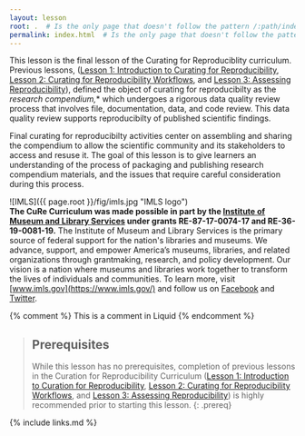 ```yaml
---
layout: lesson
root: .  # Is the only page that doesn't follow the pattern /:path/index.html
permalink: index.html  # Is the only page that doesn't follow the pattern /:path/index.html
---
```

This lesson is the final lesson of the Curating for Reproduciblity curriculum.  Previous lessons, ([Lesson 1: Introduction to Curating for Reproducibility](https://curating4reproducibility.org/cure-carpentry-01-intro/), [Lesson 2: Curating for Reproducibility Workflows](https://curating4reproducibility.org/cure-carpentry-02-workflows/), and [Lesson 3: Assessing Reproducibility](https://curating4reproducibility.org/cure-carpentry-03-assessing/)), defined the object of curating for reproducibilty as the *research compendium,** which undergoes a rigorous data quality review process that involves file, documentation, data, and code review.  This data quality review supports reproducibilty of published scientific findings.

Final curating for reproducibilty activities center on assembling and sharing the compendium to allow the scientific community and its stakeholders to access and resuse it.  The goal of this lesson is to give learners an understanding of the process of packaging and publishing research compendium materials, and the issues that require careful consideration during this process.   

![IMLS]({{ page.root }}/fig/imls.jpg "IMLS logo")  
**The CuRe Curriculum was made possible in part by the [Institute of Museum and Library Services](https://www.imls.gov/) under grants RE-87-17-0074-17 and RE-36-19-0081-19.** The Institute of Museum and Library Services is the primary source of federal support for the nation's libraries and museums. We advance, support, and empower America’s museums, libraries, and related organizations through grantmaking, research, and policy development. Our vision is a nation where museums and libraries work together to transform the lives of individuals and communities. To learn more, visit [www.imls.gov](https://www.imls.gov/) and follow us on [Facebook](https://www.facebook.com/USIMLS) and [Twitter](http://www.twitter.com/us_imls).

<!-- this is an html comment -->

{% comment %} This is a comment in Liquid {% endcomment %}

> ## Prerequisites
>
> While this lesson has no prerequisites, completion of previous lessons in the Curation for Reproducibility Curriculum ([Lesson 1: Introduction to Curation for Reproducibility](https://curating4reproducibility.org/cure-carpentry-01-intro/), [Lesson 2: Curating for Reproducibility Workflows](https://curating4reproducibility.org/cure-carpentry-02-workflows/), and [Lesson 3: Assessing Reproducibility](https://curating4reproducibility.org/cure-carpentry-03-assessing/)) is highly recommended prior to starting this lesson.
{: .prereq}

{% include links.md %}
